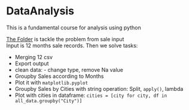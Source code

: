# DataAnalysis
This is a fundamental course for analysis using python

[The Folder](https://github.com/Hai-Hoang-88/DataAnalysis/tree/main/Pandas-Data-Science-Tasks-master) is tackle the problem from sale input  
Input is 12 months sale records. Then we solve tasks:
- Merging 12 csv
- Export output
- clean data: - change type, remove Na value
- Groupby Sales according to Months
- Plot it with `matplotlib.pyplot`
- Groupby Sales by Cities with string operation: Split, `apply()`, lambda
- Plot with cities in dataframe: `cities = [city for city, df in all_data.groupby("City")]`

